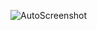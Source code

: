 ![AutoScreenshot](https://github.com/Moonface7/TankGame/assets/138595714/515f72d6-5c8e-4cb5-832f-621dd07f4904)
